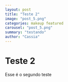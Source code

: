 ```yaml
---
layout: post
title: "Teste 2"
image: "post_5.png"
categories: makeup featured 
carousel: "post_5.png"
summary: "testando"
author: "Cassia"
---
```


# Teste 2

Esse é o segundo teste